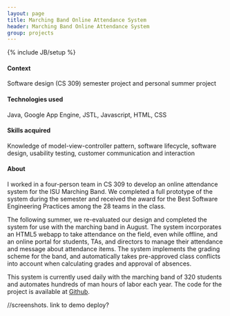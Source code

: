 ```yaml
---
layout: page
title: Marching Band Online Attendance System
header: Marching Band Online Attendance System
group: projects
---
```

{% include JB/setup %}


#### Context
Software design (CS 309) semester project and personal summer project
#### Technologies used
Java, Google App Engine, JSTL, Javascript, HTML, CSS
#### Skills acquired
Knowledge of model-view-controller pattern, software lifecycle, software design, usability testing, customer communication and interaction

#### About
I worked in a four-person team in CS 309 to develop an online attendance system for the ISU Marching Band. We completed a full prototype of the system during the semester and received the award for the Best Software Engineering Practices among the 28 teams in the class.

The following summer, we re-evaluated our design and completed the system for use with the marching band in August. The system incorporates an HTML5 webapp to take attendance on the field, even while offline, and an online portal for students, TAs, and directors to manage their attendance and message about attendance items. The system implements the grading scheme for the band, and automatically takes pre-approved class conflicts into account when calculating grades and approval of absences.

This system is currently used daily with the marching band of 320 students and automates hundreds of man hours of labor each year. The code for the project is available at [Github](https://github.com/curtisullerich/attendance).

//screenshots. link to demo deploy?
